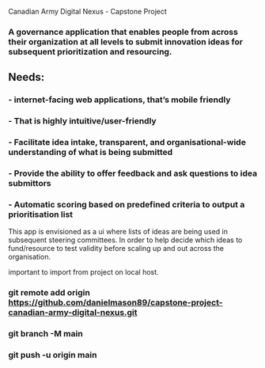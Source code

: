 Canadian Army Digital Nexus - Capstone Project

### A governance application that enables people from across their organization at all levels to submit innovation ideas for subsequent prioritization and resourcing.

## Needs: 
### - internet-facing web applications, that’s mobile friendly
### - That is highly intuitive/user-friendly
### - Facilitate idea intake, transparent, and organisational-wide understanding of what is being submitted
### - Provide the ability to offer feedback and ask questions to idea submittors
### - Automatic scoring based on predefined criteria to output a prioritisation list

This app is envisioned as a ui where lists of ideas are being used in subsequent steering committees.
In order to help decide which ideas to fund/resource to test validity before scaling up and out across the organisation.

important to import from project on local host.
### git remote add origin https://github.com/danielmason89/capstone-project-canadian-army-digital-nexus.git
### git branch -M main
### git push -u origin main
